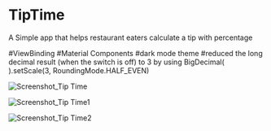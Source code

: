 
# TipTime
A Simple app that helps restaurant eaters calculate a tip with percentage


#ViewBinding
#Material Components
#dark mode theme
#reduced the long decimal result (when the switch is off) to 3 by using BigDecimal( ).setScale(3, RoundingMode.HALF_EVEN)

![Screenshot_Tip Time](https://user-images.githubusercontent.com/88543783/140508349-a7cb83b7-f3c0-4608-91c6-8bcfc9ea88a7.jpg)


![Screenshot_Tip Time1](https://user-images.githubusercontent.com/88543783/140508463-7ccb21e1-7a5b-405c-8e94-d1c7de4d9250.jpg)


![Screenshot_Tip Time2](https://user-images.githubusercontent.com/88543783/140508418-d2dc7ad9-26d2-45f3-b704-815e5575acd5.jpg)

